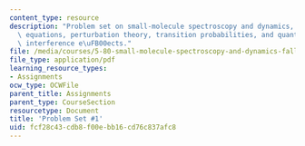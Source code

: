 ```yaml
---
content_type: resource
description: "Problem set on small-molecule spectroscopy and dynamics, 2 \xD7 2 secular\
  \ equations, perturbation theory, transition probabilities, and quantum mechanical\
  \ interference e\uFB00ects."
file: /media/courses/5-80-small-molecule-spectroscopy-and-dynamics-fall-2008/fcf28c43cdb8f00ebb16cd76c837afc8_ps1_1987.pdf
file_type: application/pdf
learning_resource_types:
- Assignments
ocw_type: OCWFile
parent_title: Assignments
parent_type: CourseSection
resourcetype: Document
title: 'Problem Set #1'
uid: fcf28c43-cdb8-f00e-bb16-cd76c837afc8
---
```

